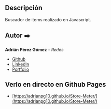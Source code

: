 ## Descripción

Buscador de items realizado en Javascript.

## Autor ✒️
**Adrián Pérez Gómez** - *Redes*

* [Github](https://github.com/adrianpg10)
* [LinkedIn](https://www.linkedin.com/in/adrian-perez-gomez/)
* [Portfolio](https://adrianperezportfolio.netlify.app/)


## Verlo en directo en Github Pages

* [https://adrianpg10.github.io/Store-Meter/](https://adrianpg10.github.io/Store-Meter/)

